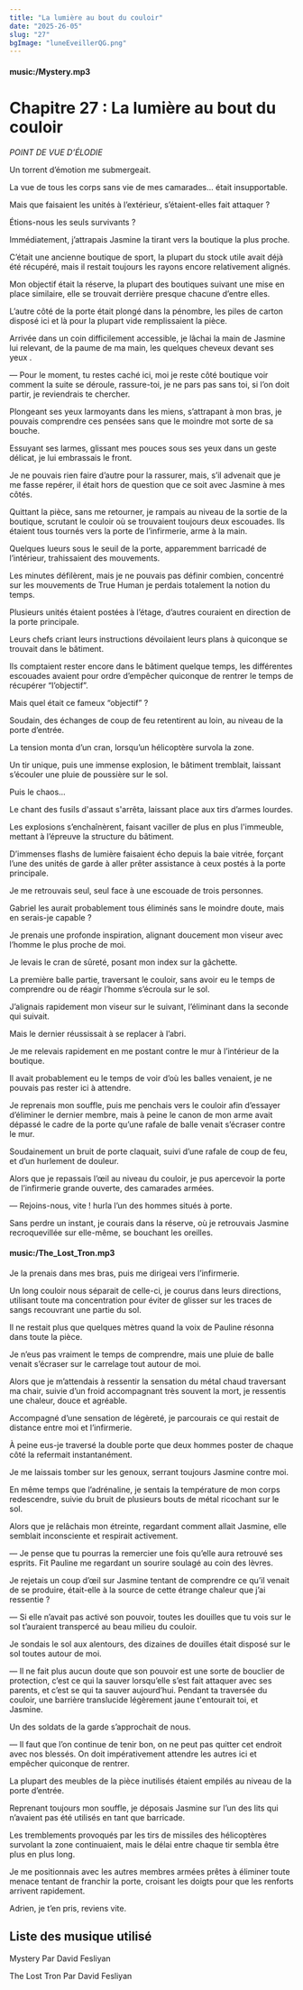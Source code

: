 ```yaml
---
title: "La lumière au bout du couloir"
date: "2025-26-05"
slug: "27"
bgImage: "luneEveillerQG.png"
---
```


#### music:/Mystery.mp3

# Chapitre 27 : La lumière au bout du couloir

*POINT DE VUE D’ÉLODIE*

Un torrent d’émotion me submergeait. 

La vue de tous les corps sans vie de mes camarades... était insupportable.

Mais que faisaient les unités à l’extérieur, s’étaient-elles fait attaquer ?

Étions-nous les seuls survivants ?

Immédiatement, j’attrapais Jasmine la tirant vers la boutique la plus proche.

C’était une ancienne boutique de sport, la plupart du stock utile avait déjà été récupéré, mais il restait toujours les rayons encore relativement alignés.

Mon objectif était la réserve, la plupart des boutiques suivant une mise en place similaire, elle se trouvait derrière presque chacune d’entre elles.

L’autre côté de la porte était plongé dans la pénombre, les piles de carton disposé ici et là pour la plupart vide remplissaient la pièce.

Arrivée dans un coin difficilement accessible, je lâchai la main de Jasmine lui relevant, de la paume de ma main, les quelques cheveux devant ses yeux .

— Pour le moment, tu restes caché ici, moi je reste côté boutique voir comment la suite se déroule, rassure-toi, je ne pars pas sans toi, si l’on doit partir, je reviendrais te chercher.

Plongeant ses yeux larmoyants dans les miens, s’attrapant à mon bras, je pouvais comprendre ces pensées sans que le moindre mot sorte de sa bouche.

Essuyant ses larmes, glissant mes pouces sous ses yeux dans un geste délicat, je lui embrassais le front.

Je ne pouvais rien faire d’autre pour la rassurer, mais, s’il advenait que je me fasse repérer, il était hors de question que ce soit avec Jasmine à mes côtés.

Quittant la pièce, sans me retourner, je rampais au niveau de la sortie de la boutique, scrutant le couloir où se trouvaient toujours deux escouades. Ils étaient tous tournés vers la porte de l’infirmerie, arme à la main.

Quelques lueurs sous le seuil de la porte, apparemment barricadé de l’intérieur, trahissaient des mouvements. 

Les minutes défilèrent, mais je ne pouvais pas définir combien, concentré sur les mouvements de True Human je perdais totalement la notion du temps.

Plusieurs unités étaient postées à l’étage, d’autres couraient en direction de la porte principale.

Leurs chefs criant leurs instructions dévoilaient leurs plans à quiconque se trouvait dans le bâtiment.

Ils comptaient rester encore dans le bâtiment quelque temps, les différentes escouades avaient pour ordre d’empêcher quiconque de rentrer le temps de récupérer “l’objectif”.

Mais quel était ce fameux “objectif” ?

Soudain, des échanges de coup de feu retentirent au loin, au niveau de la porte d’entrée.

La tension monta d’un cran, lorsqu’un hélicoptère survola la zone.

Un tir unique, puis une immense explosion, le bâtiment tremblait, laissant s’écouler une pluie de poussière sur le sol.

Puis le chaos…

Le chant des fusils d'assaut s'arrêta, laissant place aux tirs d’armes lourdes.

Les explosions s’enchaînèrent, faisant vaciller de plus en plus l'immeuble, mettant à l’épreuve la structure du bâtiment.

D’immenses flashs de lumière faisaient écho depuis la baie vitrée, forçant l’une des unités de garde à aller prêter assistance à ceux postés à la porte principale.

Je me retrouvais seul, seul face à une escouade de trois personnes.

Gabriel les aurait probablement tous éliminés sans le moindre doute, mais en serais-je capable ?

Je prenais une profonde inspiration, alignant doucement mon viseur avec l’homme le plus proche de moi.

Je levais le cran de sûreté, posant mon index sur la gâchette.

La première balle partie, traversant le couloir, sans avoir eu le temps de comprendre ou de réagir l’homme s’écroula sur le sol.

J’alignais rapidement mon viseur sur le suivant, l’éliminant dans la seconde qui suivait.

Mais le dernier réussissait à se replacer à l’abri.

Je me relevais rapidement en me postant contre le mur à l’intérieur de la boutique.

Il avait probablement eu le temps de voir d’où les balles venaient, je ne pouvais pas rester ici à attendre.

Je reprenais mon souffle, puis me penchais vers le couloir afin d’essayer d’éliminer le dernier membre, mais à peine le canon de mon arme avait dépassé le cadre de la porte qu’une rafale de balle venait s’écraser contre le mur.

Soudainement un bruit de porte claquait, suivi d’une rafale de coup de feu, et d’un hurlement de douleur.

Alors que je repassais l’œil au niveau du couloir, je pus apercevoir la porte de l’infirmerie grande ouverte, des camarades armées.

— Rejoins-nous, vite ! hurla l’un des hommes situés à porte.

Sans perdre un instant, je courais dans la réserve, où je retrouvais Jasmine recroquevillée sur elle-même, se bouchant les oreilles.

#### music:/The_Lost_Tron.mp3

Je la prenais dans mes bras, puis me dirigeai vers l’infirmerie.

Un long couloir nous séparait de celle-ci, je courus dans leurs directions, utilisant toute ma concentration pour éviter de glisser sur les traces de sangs recouvrant une partie du sol.

Il ne restait plus que quelques mètres quand la voix de Pauline résonna dans toute la pièce.

Je n’eus pas vraiment le temps de comprendre, mais une pluie de balle venait s’écraser sur le carrelage tout autour de moi.

Alors que je m’attendais à ressentir la sensation du métal chaud traversant ma chair, suivie d’un froid accompagnant très souvent la mort, je ressentis une chaleur, douce et agréable.

Accompagné d’une sensation de légèreté, je parcourais ce qui restait de distance entre moi et l’infirmerie.

À peine eus-je traversé la double porte que deux hommes poster de chaque côté la refermait instantanément.

Je me laissais tomber sur les genoux, serrant toujours Jasmine contre moi.

En même temps que l’adrénaline, je sentais la température de mon corps redescendre, suivie du bruit de plusieurs bouts de métal ricochant sur le sol.

Alors que je relâchais mon étreinte, regardant comment allait Jasmine, elle semblait inconsciente et respirait activement.

— Je pense que tu pourras la remercier une fois qu’elle aura retrouvé ses esprits. Fit Pauline me regardant un sourire soulagé au coin des lèvres.

Je rejetais un coup d’œil sur Jasmine tentant de comprendre ce qu’il venait de se produire, était-elle à la source de cette étrange chaleur que j’ai ressentie ?

— Si elle n’avait pas activé son pouvoir, toutes les douilles que tu vois sur le sol t’auraient transpercé au beau milieu du couloir.

Je sondais le sol aux alentours, des dizaines de douilles était disposé sur le sol toutes autour de moi.

— Il ne fait plus aucun doute que son pouvoir est une sorte de bouclier de protection, c’est ce qui la sauver lorsqu’elle s’est fait attaquer avec ses parents, et c’est se qui ta sauver aujourd’hui. Pendant ta traversée du couloir, une barrière translucide légèrement jaune t'entourait toi, et Jasmine.

Un des soldats de la garde s’approchait de nous.

— Il faut que l’on continue de tenir bon, on ne peut pas quitter cet endroit avec nos blessés. On doit impérativement attendre les autres ici et empêcher quiconque de rentrer.

La plupart des meubles de la pièce inutilisés étaient empilés au niveau de la porte d’entrée.

Reprenant toujours mon souffle, je déposais Jasmine sur l’un des lits qui n’avaient pas été utilisés en tant que barricade.

Les tremblements provoqués par les tirs de missiles des hélicoptères survolant la zone continuaient, mais le délai entre chaque tir sembla être plus en plus long.

Je me positionnais avec les autres membres armées prêtes à éliminer toute menace tentant de franchir la porte, croisant les doigts pour que les renforts arrivent rapidement.

Adrien, je t’en pris, reviens vite.

## Liste des musique utilisé

Mystery Par David Fesliyan

The Lost Tron Par David Fesliyan
